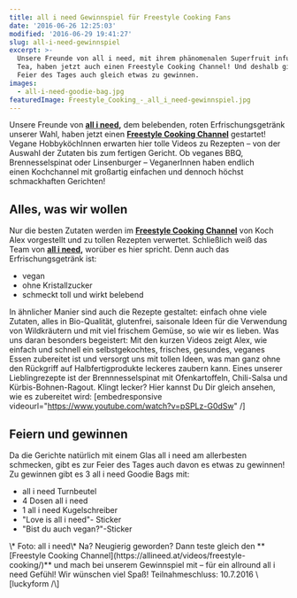 ```yaml
---
title: all i need Gewinnspiel für Freestyle Cooking Fans
date: '2016-06-26 12:25:03'
modified: '2016-06-29 19:41:27'
slug: all-i-need-gewinnspiel
excerpt: >-
  Unsere Freunde von all i need, mit ihrem phänomenalen Superfruit infused Green
  Tea, haben jetzt auch einen Freestyle Cooking Channel! Und deshalb gibt es zur
  Feier des Tages auch gleich etwas zu gewinnen. 
images:
  - all-i-need-goodie-bag.jpg
featuredImage: Freestyle_Cooking_-_all_i_need-gewinnspiel.jpg
---
```


Unsere Freunde von **[all i need](https://allineed.at/),** dem belebenden, roten Erfrischungsgetränk unserer Wahl, haben jetzt einen **[Freestyle Cooking Channel](https://allineed.at/videos/freestyle-cooking/)** gestartet! Vegane HobbyköchInnen erwarten hier tolle Videos zu Rezepten – von der Auswahl der Zutaten bis zum fertigen Gericht. Ob veganes BBQ, Brennesselspinat oder Linsenburger – VeganerInnen haben endlich einen Kochchannel mit großartig einfachen und dennoch höchst schmackhaften Gerichten!

## Alles, was wir wollen

Nur die besten Zutaten werden im **[Freestyle Cooking Channel](https://allineed.at/videos/freestyle-cooking/)** von Koch Alex vorgestellt und zu tollen Rezepten verwertet. Schließlich weiß das Team von **[all i need](https://allineed.at/),** worüber es hier spricht. Denn auch das Erfrischungsgetränk ist:

*   vegan
*   ohne Kristallzucker
*   schmeckt toll und wirkt belebend

In ähnlicher Manier sind auch die Rezepte gestaltet: einfach ohne viele Zutaten, alles in Bio-Qualität, glutenfrei, saisonale Ideen für die Verwendung von Wildkräutern und mit viel frischem Gemüse, so wie wir es lieben. Was uns daran besonders begeistert: Mit den kurzen Videos zeigt Alex, wie einfach und schnell ein selbstgekochtes, frisches, gesundes, veganes Essen zubereitet ist und versorgt uns mit tollen Ideen, was man ganz ohne den Rückgriff auf Halbfertigprodukte leckeres zaubern kann. Eines unserer Lieblingrezepte ist der Brennnesselspinat mit Ofenkartoffeln, Chili-Salsa und Kürbis-Bohnen-Ragout. Klingt lecker? Hier kannst Du Dir gleich ansehen, wie es zubereitet wird: \[embedresponsive videourl="https://www.youtube.com/watch?v=pSPLz-G0dSw" /\]

## Feiern und gewinnen

Da die Gerichte natürlich mit einem Glas all i need am allerbesten schmecken, gibt es zur Feier des Tages auch davon es etwas zu gewinnen! Zu gewinnen gibt es 3 all i need Goodie Bags mit:

*   all i need Turnbeutel
*   4 Dosen all i need
*   1 all i need Kugelschreiber
*   "Love is all i need"- Sticker
*   "Bist du auch vegan?"-Sticker

<!-- Image removed (no copyright): all-i-need-goodie-bag-640x594.jpg --> \* Foto: all i need\* Na? Neugierig geworden? Dann teste gleich den **[Freestyle Cooking Channel](https://allineed.at/videos/freestyle-cooking/)** und mach bei unserem Gewinnspiel mit – für ein allround all i need Gefühl! Wir wünschen viel Spaß! Teilnahmeschluss: 10.7.2016 \[luckyform /\]
